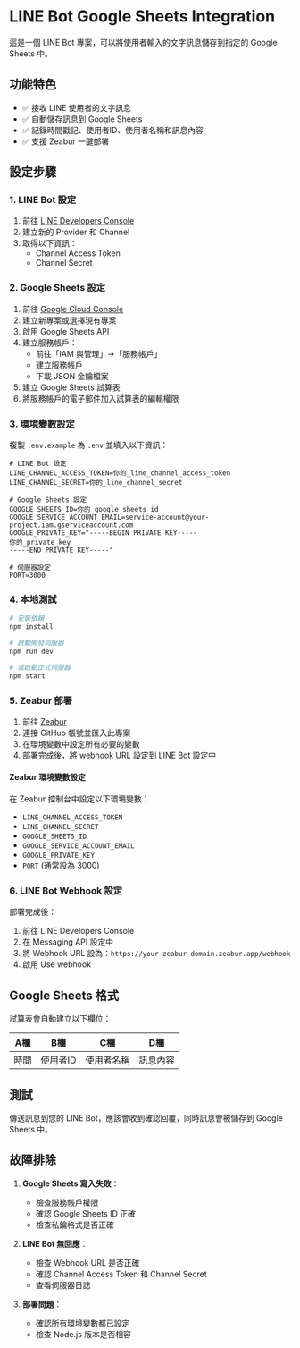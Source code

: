 # LINE Bot Google Sheets Integration

這是一個 LINE Bot 專案，可以將使用者輸入的文字訊息儲存到指定的 Google Sheets 中。

## 功能特色

- ✅ 接收 LINE 使用者的文字訊息
- ✅ 自動儲存訊息到 Google Sheets
- ✅ 記錄時間戳記、使用者ID、使用者名稱和訊息內容
- ✅ 支援 Zeabur 一鍵部署

## 設定步驟

### 1. LINE Bot 設定

1. 前往 [LINE Developers Console](https://developers.line.biz/)
2. 建立新的 Provider 和 Channel
3. 取得以下資訊：
   - Channel Access Token
   - Channel Secret

### 2. Google Sheets 設定

1. 前往 [Google Cloud Console](https://console.cloud.google.com/)
2. 建立新專案或選擇現有專案
3. 啟用 Google Sheets API
4. 建立服務帳戶：
   - 前往「IAM 與管理」→「服務帳戶」
   - 建立服務帳戶
   - 下載 JSON 金鑰檔案
5. 建立 Google Sheets 試算表
6. 將服務帳戶的電子郵件加入試算表的編輯權限

### 3. 環境變數設定

複製 `.env.example` 為 `.env` 並填入以下資訊：

```env
# LINE Bot 設定
LINE_CHANNEL_ACCESS_TOKEN=你的_line_channel_access_token
LINE_CHANNEL_SECRET=你的_line_channel_secret

# Google Sheets 設定
GOOGLE_SHEETS_ID=你的_google_sheets_id
GOOGLE_SERVICE_ACCOUNT_EMAIL=service-account@your-project.iam.gserviceaccount.com
GOOGLE_PRIVATE_KEY="-----BEGIN PRIVATE KEY-----
你的_private_key
-----END PRIVATE KEY-----"

# 伺服器設定
PORT=3000
```

### 4. 本地測試

```bash
# 安裝依賴
npm install

# 啟動開發伺服器
npm run dev

# 或啟動正式伺服器
npm start
```

### 5. Zeabur 部署

1. 前往 [Zeabur](https://zeabur.com/)
2. 連接 GitHub 帳號並匯入此專案
3. 在環境變數中設定所有必要的變數
4. 部署完成後，將 webhook URL 設定到 LINE Bot 設定中

#### Zeabur 環境變數設定

在 Zeabur 控制台中設定以下環境變數：

- `LINE_CHANNEL_ACCESS_TOKEN`
- `LINE_CHANNEL_SECRET`
- `GOOGLE_SHEETS_ID`
- `GOOGLE_SERVICE_ACCOUNT_EMAIL`
- `GOOGLE_PRIVATE_KEY`
- `PORT` (通常設為 3000)

### 6. LINE Bot Webhook 設定

部署完成後：

1. 前往 LINE Developers Console
2. 在 Messaging API 設定中
3. 將 Webhook URL 設為：`https://your-zeabur-domain.zeabur.app/webhook`
4. 啟用 Use webhook

## Google Sheets 格式

試算表會自動建立以下欄位：

| A欄 | B欄 | C欄 | D欄 |
|-----|-----|-----|-----|
| 時間 | 使用者ID | 使用者名稱 | 訊息內容 |

## 測試

傳送訊息到您的 LINE Bot，應該會收到確認回覆，同時訊息會被儲存到 Google Sheets 中。

## 故障排除

1. **Google Sheets 寫入失敗**：
   - 檢查服務帳戶權限
   - 確認 Google Sheets ID 正確
   - 檢查私鑰格式是否正確

2. **LINE Bot 無回應**：
   - 檢查 Webhook URL 是否正確
   - 確認 Channel Access Token 和 Channel Secret
   - 查看伺服器日誌

3. **部署問題**：
   - 確認所有環境變數都已設定
   - 檢查 Node.js 版本是否相容